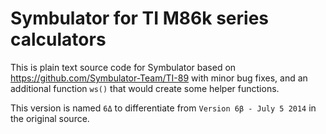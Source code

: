 # Symbulator for TI M86k series calculators

This is plain text source code for Symbulator based on
https://github.com/Symbulator-Team/TI-89 with minor bug fixes, and an
additional function `ws()` that would create some helper functions.

This version is named `6Δ` to differentiate from `Version 6β - July 5 2014`
in the original source.
